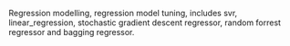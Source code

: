 Regression modelling, regression model tuning, includes svr, linear_regression, stochastic gradient descent regressor, random forrest regressor and bagging regressor.
